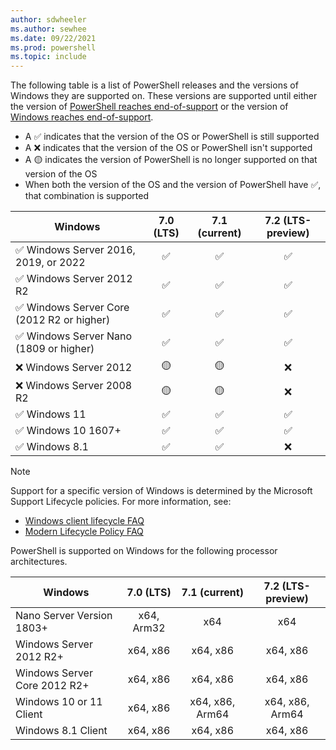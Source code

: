 ```yaml
---
author: sdwheeler
ms.author: sewhee
ms.date: 09/22/2021
ms.prod: powershell
ms.topic: include
---
```

The following table is a list of PowerShell releases and the versions of Windows they are supported
on. These versions are supported until either the version of
[PowerShell reaches end-of-support][lifecycle] or the version of
[Windows reaches end-of-support][eol-windows].

- A &#x2705; indicates that the version of the OS or PowerShell is still supported
- A &#x274c; indicates that the version of the OS or PowerShell isn't supported
- A &#x1f7e1; indicates the version of PowerShell is no longer supported on that version of the OS
- When both the version of the OS and the version of PowerShell have &#x2705;, that combination is
  supported

|                     Windows                      | 7.0 (LTS) | 7.1 (current) | 7.2 (LTS-preview) |
| ------------------------------------------------ | :-------: | :-----------: | :---------------: |
| &#x2705; Windows Server 2016, 2019, or 2022      | &#x2705;  |   &#x2705;    |     &#x2705;      |
| &#x2705; Windows Server 2012 R2                  | &#x2705;  |   &#x2705;    |     &#x2705;      |
| &#x2705; Windows Server Core (2012 R2 or higher) | &#x2705;  |   &#x2705;    |     &#x2705;      |
| &#x2705; Windows Server Nano (1809 or higher)    | &#x2705;  |   &#x2705;    |     &#x2705;      |
| &#x274c; Windows Server 2012                     | &#x1f7e1; |   &#x1f7e1;   |     &#x274c;      |
| &#x274c; Windows Server 2008 R2                  | &#x1f7e1; |   &#x1f7e1;   |     &#x274c;      |
| &#x2705; Windows 11                              | &#x2705;  |   &#x2705;    |     &#x2705;      |
| &#x2705; Windows 10 1607+                        | &#x2705;  |   &#x2705;    |     &#x2705;      |
| &#x2705; Windows 8.1                             | &#x2705;  |   &#x2705;    |     &#x274c;      |

> [!NOTE]
> Support for a specific version of Windows is determined by the Microsoft Support Lifecycle
> policies. For more information, see:
>
> - [Windows client lifecycle FAQ][client-faq]
> - [Modern Lifecycle Policy FAQ][modern]

PowerShell is supported on Windows for the following processor architectures.

|           Windows            | 7.0 (LTS)  |  7.1 (current)  | 7.2 (LTS-preview) |
| ---------------------------- | :--------: | :-------------: | :---------------: |
| Nano Server Version 1803+    | x64, Arm32 |       x64       |        x64        |
| Windows Server 2012 R2+      |  x64, x86  |    x64, x86     |     x64, x86      |
| Windows Server Core 2012 R2+ |  x64, x86  |    x64, x86     |     x64, x86      |
| Windows 10 or 11 Client      |  x64, x86  | x64, x86, Arm64 |  x64, x86, Arm64  |
| Windows 8.1 Client           |  x64, x86  |    x64, x86     |     x64, x86      |

[lifecycle]: /powershell/scripting/install/powershell-support-lifecycle
[eol-windows]: /lifecycle/products/?terms=Windows%20Server&products=windows
[client-faq]: /lifecycle/faq/windows
[modern]: /lifecycle/policies/modern
